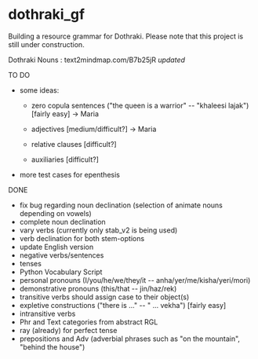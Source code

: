 # dothraki_gf
Building a resource grammar for Dothraki. Please note that this project is still under construction.

Dothraki Nouns : text2mindmap.com/B7b25jR *updated*

TO DO


* some ideas:
  * zero copula sentences ("the queen is a warrior" -- "khaleesi lajak") [fairly easy] -> Maria
  * adjectives [medium/difficult?] -> Maria 

  * relative clauses [difficult?]
  * auxiliaries [difficult?]
  
* more test cases for epenthesis


DONE

* fix bug regarding noun declination (selection of animate nouns depending on vowels)
* complete noun declination
* vary verbs (currently only stab_v2 is being used)
* verb declination for both stem-options
* update English version
* negative verbs/sentences
* tenses
* Python Vocabulary Script
* personal pronouns (I/you/he/we/they/it -- anha/yer/me/kisha/yeri/mori)
* demonstrative pronouns (this/that -- jin/haz/rek)
* transitive verbs should assign case to their object(s)
* expletive constructions ("there is ..." -- " ... vekha") [fairly easy]
* intransitive verbs
* Phr and Text categories from abstract RGL
* ray (already) for perfect tense
* prepositions and Adv (adverbial phrases such as "on the mountain", "behind the house")
